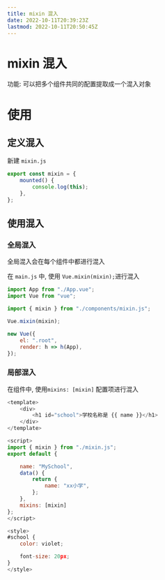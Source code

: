 ```yaml
---
title: mixin 混入
date: 2022-10-11T20:39:23Z
lastmod: 2022-10-11T20:50:45Z
---
```


# mixin 混入

功能: 可以把多个组件共同的配置提取成一个混入对象

# 使用

## 定义混入

新建 `mixin.js`​

```js
export const mixin = {
    mounted() {
        console.log(this);
    },
};

```

## 使用混入

### 全局混入

全局混入会在每个组件中都进行混入

在 `main.js`​ 中, 使用 `Vue.mixin(mixin);`​ 进行混入

```js
import App from "./App.vue";
import Vue from "vue";

import { mixin } from "./components/mixin.js";

Vue.mixin(mixin);

new Vue({
    el: ".root",
    render: h => h(App),
});

```

### 局部混入

在组件中, 使用`mixins: [mixin]`​ 配置项进行混入

```js
<template>
    <div>
        <h1 id="school">学校名称是 {{ name }}</h1>
    </div>
</template>

<script>
import { mixin } from "./mixin.js";
export default {

    name: "MySchool",
    data() {
        return {
            name: "xx小学",
        };
    },
    mixins: [mixin]
};
</script>

<style>
#school {
    color: violet;

    font-size: 20px;
}
</style>
```

